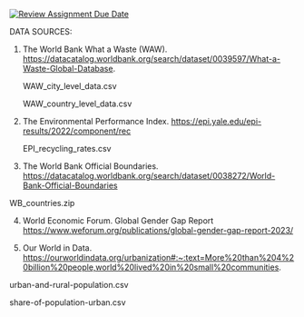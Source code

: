 [![Review Assignment Due Date](https://classroom.github.com/assets/deadline-readme-button-24ddc0f5d75046c5622901739e7c5dd533143b0c8e959d652212380cedb1ea36.svg)](https://classroom.github.com/a/g_e38bz1)

DATA SOURCES:

1. The World Bank What a Waste (WAW). https://datacatalog.worldbank.org/search/dataset/0039597/What-a-Waste-Global-Database.

   WAW_city_level_data.csv

   WAW_country_level_data.csv

2. The Environmental Performance Index. https://epi.yale.edu/epi-results/2022/component/rec

   EPI_recycling_rates.csv

3. The World Bank Official Boundaries. https://datacatalog.worldbank.org/search/dataset/0038272/World-Bank-Official-Boundaries

 WB_countries.zip

4. World Economic Forum. Global Gender Gap Report
   https://www.weforum.org/publications/global-gender-gap-report-2023/

5. Our World in Data. https://ourworldindata.org/urbanization#:~:text=More%20than%204%20billion%20people,world%20lived%20in%20small%20communities.

urban-and-rural-population.csv

share-of-population-urban.csv
